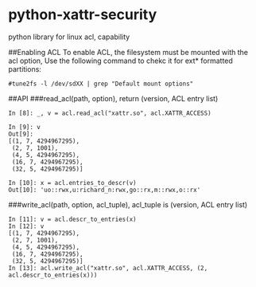 python-xattr-security
=====================

python library for linux acl,  capability

##Enabling ACL
To enable ACL, the filesystem must be mounted with the acl option, Use the following command to chekc it for ext* formatted partitions:
```shell
#tune2fs -l /dev/sdXX | grep "Default mount options" 
```


##API
###read_acl(path, option), return (version, ACL entry list) 
```shell
In [8]: _, v = acl.read_acl("xattr.so", acl.XATTR_ACCESS)

In [9]: v
Out[9]: 
[(1, 7, 4294967295),
 (2, 7, 1001),
 (4, 5, 4294967295),
 (16, 7, 4294967295),
 (32, 5, 4294967295)]

In [10]: x = acl.entries_to_descr(v)
Out[10]: 'uo::rwx,u:richard_n:rwx,go::rx,m::rwx,o::rx'
```
###write_acl(path, option, acl_tuple), acl_tuple is (version, ACL entry list)
```shell
In [11]: v = acl.descr_to_entries(x)
In [12]: v
[(1, 7, 4294967295),
 (2, 7, 1001),
 (4, 5, 4294967295),
 (16, 7, 4294967295),
 (32, 5, 4294967295)]
In [13]: acl.write_acl("xattr.so", acl.XATTR_ACCESS, (2, acl.descr_to_entries(x)))

```


